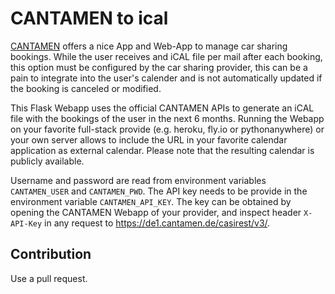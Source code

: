 # CANTAMEN to ical

[CANTAMEN](https://cantamen.de/) offers a nice App and Web-App to manage car sharing bookings.
While the user receives and iCAL file per mail after each booking, this option must be configured by the car sharing provider, this can be a pain to integrate into the user's calender and is not automatically updated if the booking is canceled or modified.

This Flask Webapp uses the official CANTAMEN APIs to generate an iCAL file with the bookings of the user in the next 6 months.
Running the Webapp on your favorite full-stack provide (e.g. heroku, fly.io or pythonanywhere) or your own server allows to include the URL in your favorite calendar application as external calendar.
Please note that the resulting calendar is publicly available.

Username and password are read from environment variables `CANTAMEN_USER` and `CANTAMEN_PWD`.
The API key needs to be provide in the environment variable `CANTAMEN_API_KEY`.
The key can be obtained by opening the CANTAMEN Webapp of your provider, and inspect header `X-API-Key` in any request to https://de1.cantamen.de/casirest/v3/.

## Contribution
Use a pull request.